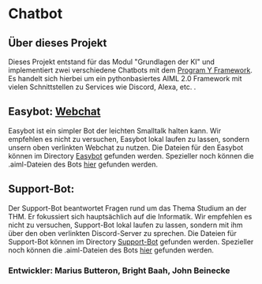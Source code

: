 # Chatbot
## Über dieses Projekt
Dieses Projekt entstand für das Modul "Grundlagen der KI" und implementiert zwei verschiedene Chatbots mit dem [Program Y Framework](https://github.com/keiffster/program-y). Es handelt sich hierbei um ein pythonbasiertes AIML 2.0 Framework mit vielen Schnittstellen zu Services wie Discord, Alexa, etc. .

## Easybot: [Webchat](http://195.62.33.141:8090/)
Easybot ist ein simpler Bot der leichten Smalltalk halten kann. Wir empfehlen es nicht zu versuchen, Easybot lokal laufen zu lassen, sondern unsern oben verlinkten Webchat zu nutzen. Die Dateien für den Easybot können im Directory [Easybot](https://github.com/jsbn60-sys/Chatbot/tree/main/Easybot) gefunden werden. Spezieller noch können die .aiml-Dateien des Bots [hier](https://github.com/jsbn60-sys/Chatbot/tree/main/Easybot/storage/categories) gefunden werden.

## Support-Bot:
Der Support-Bot beantwortet Fragen rund um das Thema Studium an der THM. Er fokussiert sich hauptsächlich auf die Informatik. Wir empfehlen es nicht zu versuchen, Support-Bot lokal laufen zu lassen, sondern mit ihm über den oben verlinkten Discord-Server zu sprechen. Die Dateien für Support-Bot können im Directory [Support-Bot](https://github.com/jsbn60-sys/Chatbot) gefunden werden. Spezieller noch können die .aiml-Dateien des Bots [hier](https://github.com/jsbn60-sys/Chatbot/tree/main/Chatbot/storage/categories) gefunden werden.

### Entwickler: Marius Butteron, Bright Baah, John Beinecke
